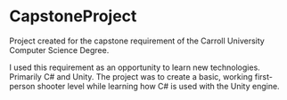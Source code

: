 # CapstoneProject
Project created for the capstone requirement of the Carroll University Computer Science Degree.

I used this requirement as an opportunity to learn new technologies. Primarily C# and Unity. The project was to create a basic, working first-person shooter level 
while learning how C# is used with the Unity engine.
